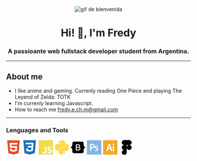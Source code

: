 
<div id="header" align="center">
    <img src="https://media.giphy.com/media/v1.Y2lkPTc5MGI3NjExNjE3YmZhNTdjYjI1YWMxOWRkZmJmNTVlNDg2MWRhODIxOGUxNzIxNyZlcD12MV9pbnRlcm5hbF9naWZzX2dpZklkJmN0PWc/Dh5q0sShxgp13DwrvG/giphy.gif" alt="gif de bienvenida" width="300">
    <h1  align="center">Hi! 👋, I'm Fredy</h1>
    <h3 align="center">A passioante web fullstack developer student from Argentina.</h3>
</div>

---
<div>
    <h2>About me</h2>
    <ul>
            <li>I like anime and gaming. Currenly reading One Piece and playing The Leyend of Zelda: TOTK</li>
            <li>I'm currenly learning Javascript.</li>
            <li>How to reach me <a href="">fredy.e.ch.m@gmail.com</a> </li>
    </ul>
    
</div>

---

<div>
    <h3>Lenguages and Tools</h3>
    <img src="https://github.com/devicons/devicon/blob/master/icons/html5/html5-plain.svg" title="html" alt="html" width="40" height="40">
    <img src="https://github.com/devicons/devicon/blob/master/icons/css3/css3-plain.svg" title="css" alt="css" width="40" height="40">
    <img src="https://github.com/devicons/devicon/blob/master/icons/javascript/javascript-plain.svg" title="js" alt="js" width="40" height="40">
    <img src="https://github.com/devicons/devicon/blob/master/icons/python/python-plain.svg" title="python" alt="python" width="40" height="40">
    <img src="https://github.com/devicons/devicon/blob/master/icons/bootstrap/bootstrap-plain.svg" title="bootstrap" alt="bootstrap" width="40" height="40">
    <img src="https://github.com/devicons/devicon/blob/master/icons/photoshop/photoshop-plain.svg" title="PHOTOSHOP" alt="PHOTOSHOP" width="40" height="40">
    <img src="https://github.com/devicons/devicon/blob/master/icons/illustrator/illustrator-plain.svg" title="ILLUSTRATOR" alt="ILLUSTRATOR" width="40" height="40">
    <img src="https://github.com/devicons/devicon/blob/master/icons/figma/figma-plain.svg" title="figma" alt="figma" width="40" height="40">
</div>
